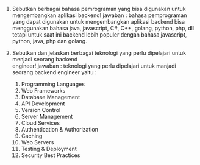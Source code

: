 1. Sebutkan berbagai bahasa pemrograman yang bisa digunakan untuk mengembangkan aplikasi backend!
   jawaban :
   bahasa pemprograman yang dapat digunakan untuk mengembangkan aplikasi backend bisa menggunakan bahasa java, javascript, C#, C++, golang, python, php, dll tetapi untuk saat ini backend lebih populer dengan bahasa javascript, python, java, php dan golang.

2. Sebutkan dan jelaskan berbagai teknologi yang perlu dipelajari untuk menjadi seorang backend  
    engineer!
   jawaban :
   teknologi yang perlu dipelajari untuk manjadi seorang backend engineer yaitu :
   1. Programming Languages
   2. Web Frameworks
   3. Database Management
   4. API Development
   5. Version Control
   6. Server Management
   7. Cloud Services
   8. Authentication & Authorization
   9. Caching
   10. Web Servers
   11. Testing & Deployment
   12. Security Best Practices
